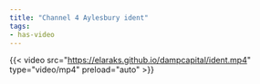 ```yaml
---
title: "Channel 4 Aylesbury ident"
tags:
- has-video
---
```


{{< video src="https://elaraks.github.io/dampcapital/ident.mp4" type="video/mp4" preload="auto" >}}

